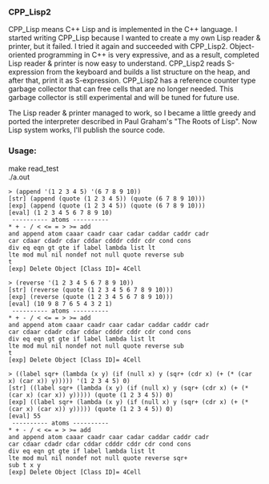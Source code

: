 ### CPP_Lisp2

CPP_Lisp means C++ Lisp and is implemented in the C++ language.
I started writing CPP_Lisp because I wanted to create a my own Lisp reader & printer, but it failed.
I tried it again and succeeded with CPP_Lisp2.
Object-oriented programming in C++ is very expressive, and as a result, completed Lisp reader & printer is now easy to understand.
CPP_Lisp2 reads S-expression from the keyboard and builds a list structure on the heap, and after that, print it as S-expression.
CPP_Lisp2 has a reference counter type garbage collector that can free cells that are no longer needed.
This garbage collector is still experimental and will be tuned for future use.

The Lisp reader & printer managed to work, so I became a little greedy and ported the interpreter described in Paul Graham's "The Roots of Lisp".
Now Lisp system works, I'll publish the source code.

### Usage:
make read_test  
./a.out  
```
> (append '(1 2 3 4 5) '(6 7 8 9 10))
[str] (append (quote (1 2 3 4 5)) (quote (6 7 8 9 10)))
[exp] (append (quote (1 2 3 4 5)) (quote (6 7 8 9 10)))
[eval] (1 2 3 4 5 6 7 8 9 10)
 ---------- atoms ----------
* + - / < <= = > >= add
and append atom caaar caadr caar cadar caddar caddr cadr
car cdaar cdadr cdar cddar cdddr cddr cdr cond cons
div eq eqn gt gte if label lambda list lt
lte mod mul nil nondef not null quote reverse sub
t
[exp] Delete Object [Class ID]= 4Cell

> (reverse '(1 2 3 4 5 6 7 8 9 10))
[str] (reverse (quote (1 2 3 4 5 6 7 8 9 10)))
[exp] (reverse (quote (1 2 3 4 5 6 7 8 9 10)))
[eval] (10 9 8 7 6 5 4 3 2 1)
 ---------- atoms ----------
* + - / < <= = > >= add
and append atom caaar caadr caar cadar caddar caddr cadr
car cdaar cdadr cdar cddar cdddr cddr cdr cond cons
div eq eqn gt gte if label lambda list lt
lte mod mul nil nondef not null quote reverse sub
t
[exp] Delete Object [Class ID]= 4Cell

> ((label sqr+ (lambda (x y) (if (null x) y (sqr+ (cdr x) (+ (* (car x) (car x)) y))))) '(1 2 3 4 5) 0)
[str] ((label sqr+ (lambda (x y) (if (null x) y (sqr+ (cdr x) (+ (* (car x) (car x)) y))))) (quote (1 2 3 4 5)) 0)
[exp] ((label sqr+ (lambda (x y) (if (null x) y (sqr+ (cdr x) (+ (* (car x) (car x)) y))))) (quote (1 2 3 4 5)) 0)
[eval] 55
 ---------- atoms ----------
* + - / < <= = > >= add
and append atom caaar caadr caar cadar caddar caddr cadr
car cdaar cdadr cdar cddar cdddr cddr cdr cond cons
div eq eqn gt gte if label lambda list lt
lte mod mul nil nondef not null quote reverse sqr+
sub t x y
[exp] Delete Object [Class ID]= 4Cell
```
